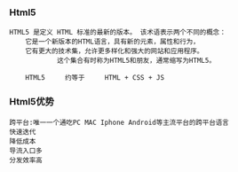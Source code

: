 ### Html5

```
HTML5 是定义 HTML 标准的最新的版本。 该术语表示两个不同的概念：
    它是一个新版本的HTML语言，具有新的元素，属性和行为，
    它有更大的技术集，允许更多样化和强大的网站和应用程序。
            这个集合有时称为HTML5和朋友，通常缩写为HTML5。

    HTML5     约等于     HTML + CSS + JS
```

### Html5优势

```
跨平台:唯一一个通吃PC MAC Iphone Android等主流平台的跨平台语言
快速迭代
降低成本
导流入口多
分发效率高
```



